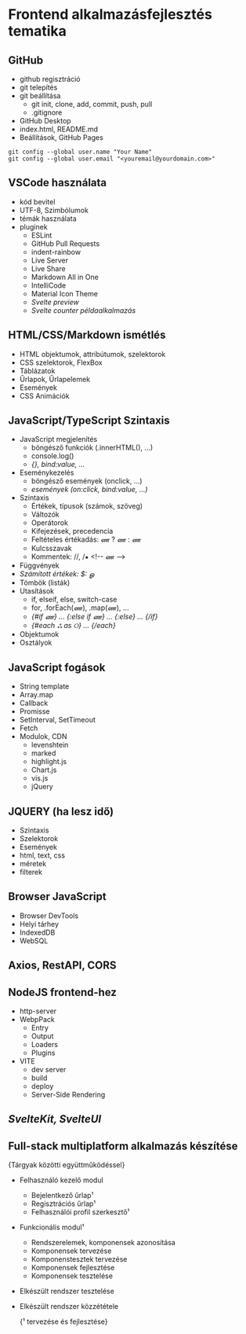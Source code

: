 # Frontend alkalmazásfejlesztés tematika

## GitHub

- github regisztráció
- git telepítés
- git beállítása
  - git init, clone, add, commit, push, pull
  - .gitignore
- GitHub Desktop
- index.html, README.md
- Beállítások, GitHub Pages

```text
git config --global user.name "Your Name"
git config --global user.email "<youremail@yourdomain.com>"
```

## VSCode használata

- kód bevitel
- UTF-8, Szimbólumok
- témák használata
- pluginek
  - ESLint
  - GitHub Pull Requests
  - indent-rainbow
  - Live Server
  - Live Share
  - Markdown All in One
  - IntelliCode
  - Material Icon Theme
  - _Svelte preview_
  - _Svelte counter példaalkalmazás_

## HTML/CSS/Markdown ismétlés

- HTML objektumok, attribútumok, szelektorok
- CSS szelektorok, FlexBox
- Táblázatok
- Űrlapok, Űrlapelemek
- Események
- CSS Animációk

## JavaScript/TypeScript Szintaxis

- JavaScript megjelenítés
  - böngésző funkciók (.innerHTML(), ...)
  - console.log()
  - _{}, bind:value, ..._
- Eseménykezelés
  - böngésző események (onclick, ...)
  - _események (on:click, bind:value, ...)_
- Szintaxis
  - Értékek, típusok (számok, szöveg)
  - Változók
  - Operátorok
  - Kifejezések, precedencia
  - Feltételes értékadás: ண ? ண : ண
  - Kulcsszavak
  - Kommentek: //, /⁕ &lt;!-- ண -->
- Függvények
- _Számított értékek: $: ௐ_
- Tömbök (listák)
- Utasítások
  - if, elseif, else, switch-case
  - for, .forEach(ண), .map(ண), ...
  - _{#if ண} ... {:else if ண} ... {:else} ... {/if}_
  - _{#each ஃ as ୦} ... {/each}_
- Objektumok
- Osztályok

## JavaScript fogások

- String template
- Array.map
- Callback
- Promisse
- SetInterval, SetTimeout
- Fetch
- Modulok, CDN
  - levenshtein
  - marked
  - highlight.js
  - Chart.js
  - vis.js
  - jQuery

## JQUERY (ha lesz idő)

- Szintaxis
- Szelektorok
- Események
- html, text, css
- méretek
- filterek

## Browser JavaScript

- Browser DevTools
- Helyi tárhey
- IndexedDB
- WebSQL

## Axios, RestAPI, CORS

## NodeJS frontend-hez

- http-server
- WebpPack
  - Entry
  - Output
  - Loaders
  - Plugins
- VITE
  - dev server
  - build
  - deploy
  - Server-Side Rendering
  
## _SvelteKit, SvelteUI_

## Full-stack multiplatform alkalmazás készítése

  {Tárgyak közötti együttműködéssel}

- Felhasználó kezelő modul
  - Bejelentkező űrlap¹
  - Regisztrációs űrlap¹
  - Felhasználói profil szerkesztő¹
- Funkcionális modul¹
  - Rendszerelemek, komponensek azonosítása
  - Komponensek tervezése
  - Komponenstesztek tervezése
  - Komponensek fejlesztése
  - Komponensek tesztelése
- Elkészült rendszer tesztelése
- Elkészült rendszer közzététele

  {¹ tervezése és fejlesztése}
